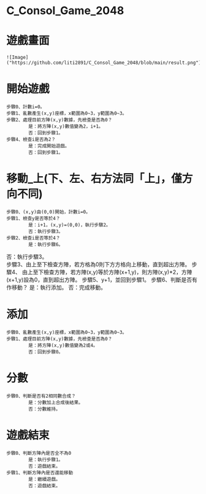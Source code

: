 # C_Consol_Game_2048
# 遊戲畫面
	![Image]("https://github.com/liti2891/C_Consol_Game_2048/blob/main/result.png")
# 開始遊戲
	步驟0、計數i=0。
	步驟1、亂數產生(x,y)座標，x範圍為0~3，y範圍為0~3。
	步驟2、處理目前方陣(x,y)數據，先檢查是否為0？
			是：將方陣(x,y)數值變為2，i+1。
			否：回到步驟1。
	步驟4、檢查i是否為2？
			是：完成開始遊戲。
			否：回到步驟1。

# 移動_上(下、左、右方法同「上」，僅方向不同)
	步驟0、(x,y)由(0,0)開始，計數i=0。
	步驟1、檢查y是否等於4？
			是：i+1，(x,y)=(0,0)，執行步驟2。
			否：執行步驟3。
	步驟2、檢查i是否等於4？
			是：執行步驟6。
否：執行步驟3。	
	步驟3、由上至下檢查方陣，若方格為0則下方方格向上移動，直到超出方陣。
	步驟4、	由上至下檢查方陣，若方陣(x,y)等於方陣(x+1,y)，則方陣(x,y)*2，方陣(x+1,y)設為0，直到超出方陣。
	步驟5、y+1，並回到步驟1。
	步驟6、判斷是否有作移動？
是：執行添加。
否：完成移動。

# 添加
	步驟0、亂數產生(x,y)座標，x範圍為0~3，y範圍為0~3。
	步驟1、處理目前方陣(x,y)數據，先檢查是否為0？
			是：將方陣(x,y)數值變為2或4。
			否：回到步驟0。

# 分數
	步驟0、判斷是否有2相同數合成？
			是：分數加上合成後結果。
			否：分數維持。

# 遊戲結束
	步驟0、判斷方陣內是否全不為0
			是：執行步驟1。
			否：遊戲結束。
	步驟1、判斷方陣內是否還能移動
			是：繼續遊戲。
			否：遊戲結束。
